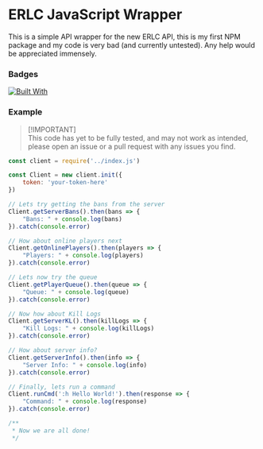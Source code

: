 # ERLC JavaScript Wrapper

This is a simple API wrapper for the new ERLC API, this is my first NPM package and my code is very bad (and currently untested). Any help would be appreciated immensely.

### Badges

[![Built With](https://img.shields.io/badge/Built%20With-Node.JS-Green?style=for-the-badge&logo=nodedotjs&link=http://nodejs.org/)](http://nodejs.org/)

### Example

> [!IMPORTANT]\
> This code has yet to be fully tested, and may not work as intended, please open an issue or a pull request with any issues you find.


```javascript
const client = require('../index.js')

const Client = new client.init({
    token: 'your-token-here'
})

// Lets try getting the bans from the server
Client.getServerBans().then(bans => {
    "Bans: " + console.log(bans)
}).catch(console.error)

// How about online players next
Client.getOnlinePlayers().then(players => {
    "Players: " + console.log(players)
}).catch(console.error)

// Lets now try the queue
Client.getPlayerQueue().then(queue => {
    "Queue: " + console.log(queue)
}).catch(console.error)

// Now how about Kill Logs
Client.getServerKL().then(killLogs => {
    "Kill Logs: " + console.log(killLogs)
}).catch(console.error)

// How about server info?
Client.getServerInfo().then(info => {
    "Server Info: " + console.log(info)
}).catch(console.error)

// Finally, lets run a command
Client.runCmd(':h Hello World!').then(response => {
    "Command: " + console.log(response)
}).catch(console.error)

/**
 * Now we are all done!
 */
```
